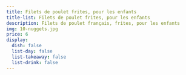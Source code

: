 ```yaml
---
title: Filets de poulet frites, pour les enfants
title-list: Filets de poulet frites, pour les enfants
description: Filets de poulet français, frites, pour les enfants
img: 10-nuggets.jpg
price: 6
display:
  dish: false
  list-day: false
  list-takeaway: false
  list-drink: false
---
```

